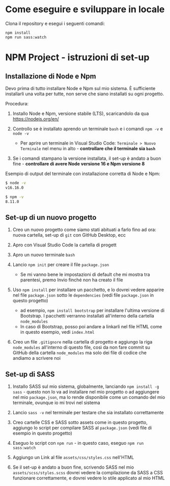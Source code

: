 # Come eseguire e sviluppare in locale

Clona il repository e esegui i seguenti comandi:
```
npm install
npm run sass:watch
```

# NPM Project - istruzioni di set-up

## Installazione di Node e Npm

Devo prima di tutto installare Node e Npm sul mio sistema. È sufficiente installarli una volta per tutte, non serve che siano installati su ogni progetto.

Procedura:

1. Installo Node e Npm, versione stabile (LTS), scaricandolo da qua https://nodejs.org/en/

2. Controllo se è installato aprendo un terminale `bash` e i comandi `npm -v` e `node -v`
    * Per aprire un terminale in Visual Studio Code: `Terminale > Nuovo Terminale` nel menu in alto - **controllare che il terminale sia `bash`**
3. Se i comandi stampano la versione installata, il set-up è andato a buon fine - **controllare di avere Node versione 16 e Npm versione 8**

Esempio di output del terminale con installazione corretta di Node e Npm:

```bash
$ node -v
v16.16.0

$ npm -v
8.11.0
```

## Set-up di un nuovo progetto

1. Creo un nuovo progetto come siamo stati abituati a farlo fino ad ora: nuova cartella, set-up di `git` con GitHub Desktop, ecc

2. Apro con Visual Studio Code la cartella di progett

3. Apro un nuovo terminale `bash`

4. Lancio `npm init` per creare il file `package.json`
    * Se mi vanno bene le impostazioni di default che mi mostra tra parentesi, premo Invio finché non ha creato il file

5. Uso `npm install` per installare un pacchetto, e lo dovrei vedere apparire nel file `package.json` sotto le `dependencies` (vedi file `package.json` in questo progetto)
    * ad esempio, `npm install bootstrap` per installare l'ultima versione di Bootstrap. I pacchetti verranno installati all'interno della cartella `node_modules`
    * In caso di Bootstrap, posso poi andare a linkarli nel file HTML come in questo esempio, vedi `index.html`

6. Creo un file `.gitignore` nella cartella di progetto e aggiungo la riga `node_modules` all'interno di questo file, così da non fare commit su GitHub della cartella `node_modules` ma solo dei file di codice che andiamo a scrivere noi

## Set-up di SASS

1. Installo SASS sul mio sistema, globalmente, lanciando `npm install -g sass` - questo non lo va ad installare nel mio progetto o ad aggiungere nel mio `package.json`, ma lo rende disponibile come un comando del mio terminale, ovunque io mi trovi nel sistema

2. Lancio `sass -v` nel terminale per testare che sia installato correttamente

3. Creo cartelle CSS e SASS sotto assets come in questo progetto, aggiungo lo script per compilare SASS al `package.json` (vedi file di esempio in questo progetto)

4. Eseguo lo script con `npm run` - in questo caso, eseguo `npm run sass:watch`

5. Aggiungo un Link al file `assets/css/styles.css` nell'HTML

6. Se il set-up è andato a buon fine, scrivendo SASS nel mio `assets/scss/styles.scss` dovrei vedere la compilazione da SASS a CSS funzionare correttamente, e dovrei vedere lo stile applicato al mio HTML
